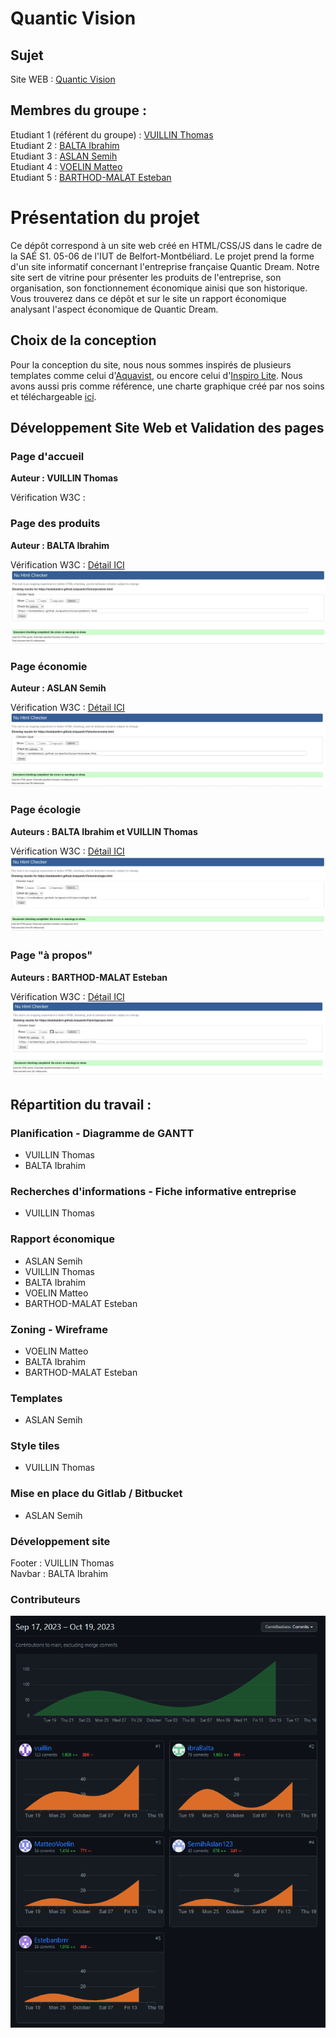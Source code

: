 # Quantic Vision   

## Sujet
Site WEB : [Quantic Vision](https://estebanbrrr.github.io/quanticVision/)

## Membres du groupe :

Etudiant 1 (référent du groupe) :  [VUILLIN Thomas](mailto:thomas.vuillin@edu.univ-fcomte.fr?subject=SAE_1_05_06)  
Etudiant 2 : [BALTA Ibrahim](mailto:ibrahim.balta@edu.univ-fcomte.fr?subject=SAE_1_05_06)   
Etudiant 3 : [ASLAN Semih](mailto:thomas.vuillin@edu.univ-fcomte.fr?subject=SAE_1_05_06)  
Etudiant 4 : [VOELIN Matteo](mailto:semih.aslan@edu.univ-fcomte.fr?subject=SAE_1_05_06)  
Etudiant 5 : [BARTHOD-MALAT Esteban](mailto:esteban.barthod-malat@edu.univ-fcomte.fr?subject=SAE_1_05_06) 

# Présentation du projet

Ce dépôt correspond à un site web créé en HTML/CSS/JS dans le cadre de la SAÉ S1. 05-06 de l'IUT de Belfort-Montbéliard. Le projet prend la forme d'un site informatif concernant l'entreprise française Quantic Dream. Notre site sert de vitrine pour présenter les produits de l'entreprise, son organisation, son fonctionnement économique ainisi que son historique. Vous trouverez dans ce dépôt et sur le site un rapport économique analysant l'aspect économique de Quantic Dream.

## Choix de la conception 

Pour la conception du site, nous nous sommes inspirés de plusieurs templates comme celui d'[Aquavist](https://templatekit.jegtheme.com/aquavist/?storefront=envato-elements), ou encore celui d'[Inspiro Lite](https://demo.wpzoom.com/inspiro-lite/). Nous avons aussi pris comme référence, une charte graphique créé par nos soins et téléchargeable [ici](doc/style_tiles.pdf).

## Développement Site Web et Validation des pages

### Page d'accueil

**Auteur : VUILLIN Thomas**  

Vérification W3C :

### Page des produits

**Auteur : BALTA Ibrahim**  

Vérification W3C : [Détail ICI](https://validator.w3.org/nu/?doc=https%3A%2F%2Festebanbrrr.github.io%2FquanticVision%2Fproduits.html)
![écran qui vérifie si le document est valide sur W3C](doc/w3c_Produit.png)

### Page économie

**Auteur : ASLAN Semih**  

Vérification W3C : [Détail ICI](https://validator.w3.org/nu/?doc=https%3A%2F%2Festebanbrrr.github.io%2FquanticVision%2Feconomie.html)
![écran qui vérifie si le document est valide sur W3C](doc/w3c_economie.png)

### Page écologie

**Auteurs : BALTA Ibrahim et VUILLIN Thomas**  

Vérification W3C : [Détail ICI](https://validator.w3.org/nu/?doc=https%3A%2F%2Festebanbrrr.github.io%2FquanticVision%2Fecologie.html)
![écran qui vérifie si le document est valide sur W3C](doc/w3c_ecologie.png)

### Page "à propos"

**Auteurs : BARTHOD-MALAT Esteban**  

Vérification W3C : [Détail ICI](https://validator.w3.org/nu/?doc=https%3A%2F%2Festebanbrrr.github.io%2FquanticVision%2Fapropos.html)
![écran qui vérifie si le document est valide sur W3C](doc/w3c_apropos.png)


## Répartition du travail :


### Planification - Diagramme de GANTT

- VUILLIN Thomas
- BALTA Ibrahim

 
### Recherches d'informations - Fiche informative entreprise

- VUILLIN Thomas

### Rapport économique

- ASLAN Semih
- VUILLIN Thomas
- BALTA Ibrahim 
- VOELIN Matteo
- BARTHOD-MALAT Esteban

### Zoning - Wireframe

- VOELIN Matteo
- BALTA Ibrahim
- BARTHOD-MALAT Esteban

### Templates

- ASLAN Semih

### Style tiles

- VUILLIN Thomas

### Mise en place du Gitlab / Bitbucket

- ASLAN Semih

### Développement site

Footer : VUILLIN Thomas <br>
Navbar : BALTA Ibrahim

### Contributeurs

<img alt="Contributeurs" src="doc/contributeurs.png">



